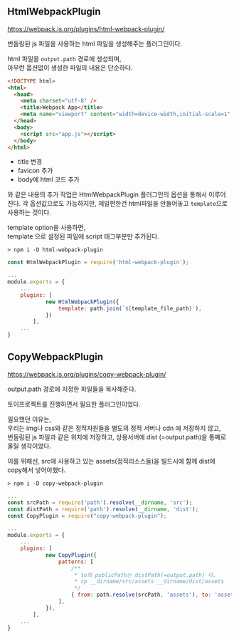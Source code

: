 ## HtmlWebpackPlugin

https://webpack.js.org/plugins/html-webpack-plugin/

번들링된 js 파일을 사용하는 html 파일을 생성해주는 플러그인이다.

html 파일을 `output.path` 경로에 생성되며,\
아무런 옵션없이 생성한 파일의 내용은 단순하다.

```html
<!DOCTYPE html>
<html>
  <head>
    <meta charset="utf-8" />
    <title>Webpack App</title>
    <meta name="viewport" content="width=device-width,initial-scale=1" />
  </head>
  <body>
    <script src="app.js"></script>
  </body>
</html>
```

- title 변경
- favicon 추가
- body에 html 코드 추가

와 같은 내용의 추가 작업은 HtmlWebpackPlugin 플러그인의 옵션을 통해서 이루어진다.
각 옵션값으로도 가능하지만, 제일편한건 html파일을 만들어놓고 `template`으로 사용하는 것이다.

template option을 사용하면,\
template 으로 설정된 파일에 script 태그부분만 추가된다.

```shell
> npm i -D html-webpack-plugin
```

```js
const HtmlWebpackPlugin = require('html-webpack-plugin');

...
module.exports = {
    ...
    plugins: [
            new HtmlWebpackPlugin({
                template: path.join(`${template_file_path}`),
            })
        ],
    ...
}
```

## CopyWebpackPlugin

https://webpack.js.org/plugins/copy-webpack-plugin/

output.path 경로에 지정한 파일들을 복사해준다.

토이프로젝트를 진행하면서 필요한 플러그인이었다.

필요했던 이유는,\
우리는 img나 css와 같은 정적자원들을 별도의 정적 서버나 cdn 에 저장하지 않고,\
번들링된 js 파일과 같은 위치에 저장하고, 상용서버에 dist (=output.path)을 통째로 올릴 생각이었다.

이를 위해선,
src에 사용하고 있는 assets(정적리소스들)을 빌드시에 함께 dist에 copy해서 넣어야했다.

```shell
> npm i -D copy-webpack-plugin
```

```js
...
const srcPath = require('path').resolve(__dirname, 'src');
const distPath = require('path').resolve(__dirname, 'dist');
const CopyPlugin = require("copy-webpack-plugin");

...
module.exports = {
    ...
    plugins: [
            new CopyPlugin({
                patterns: [
                    /**
                     * to의 publicPath는 distPath(=output.path) 다.
                     * cp __dirname/src/assets __dirname/dist/assets
                     */
                    { from: path.resolve(srcPath, 'assets'), to: 'assets' }
                ],
            }),
        ],
    ...
}
```
